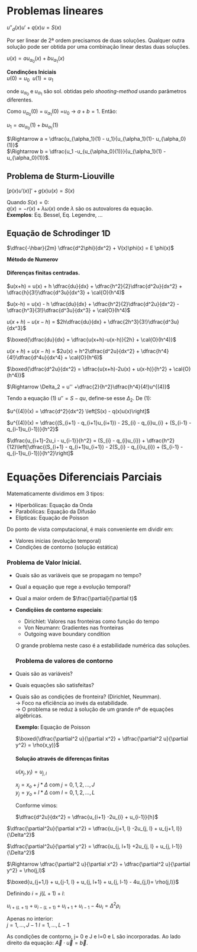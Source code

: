 # Problemas lineares

$u'' _ d(x) u' + q(x)u = S(x)$  

Por ser linear de 2ª ordem precisamos de duas soluções. Qualquer outra solução pode ser obtida por uma combinação linear destas duas soluções.  

$u(x) = a u_{\alpha_0}(x) + b u_{\alpha_1}(x)$  

**Condinções Iniciais**  
$u(0) = u_0 \ \ u(1)= u_1$  

onde $u_{\alpha_0}$ e $u_{\alpha_1}$ são sol. obtidas pelo *shooting-method* usando parâmetros diferentes.  

Como $u_{\alpha_0}(0)$ = $u_{\alpha_1}(0)$ =$u_0$ $\rightarrow$ $a + b = 1$. Então:  

$u_1 = au_{\alpha_0}(1) + bu_{\alpha_1}(1)$  

$\Rightarrow a = \dfrac{u_{\alpha_1}(1) - u_1}{u_{\alpha_1}(1)- u_{\alpha_0}(1)}$  
$\Rightarrow b = \dfrac{u_1 -u_{u_{\alpha_0}(1)}}{u_{\alpha_1}(1) - u_{\alpha_0}(1)}$.  

## Problema de Sturm-Liouville  

$\left[p(x)u'(x)\right]' + g(x)u(x) = S(x)$  

Quando $S(x) = 0$:  
$q(x) = -r(x) + \lambda \omega(x)$ onde $\lambda$ são os autovalores da equação.  
**Exemplos**: Eq. Bessel, Eq. Legendre, ... 


## Equação de Schrodinger 1D   

$\dfrac{-\hbar}{2m} \dfrac{d^2\phi}{dx^2} + V(x)\phi(x) = E \phi(x)$  

**Método de Numerov**  
#### Diferenças finitas centradas.  

$u(x+h) = u(x) + h \dfrac{du}{dx} + \dfrac{h^2}{2}\dfrac{d^2u}{dx^2} + \dfrac{h}{3!}\dfrac{d^3u}{dx^3} + \cal{O}(h^4)$  

$u(x-h) = u(x) - h \dfrac{du}{dx} + \dfrac{h^2}{2}\dfrac{d^2u}{dx^2} - \dfrac{h^3}{3!}\dfrac{d^3u}{dx^3} + \cal{O}(h^4)$   

$u(x+h) - u(x-h)$ = $2h\dfrac{du}{dx} + \dfrac{2h^3}{3!}\dfrac{d^3u}{dx^3}$  

$\boxed{\dfrac{du}{dx} = \dfrac{u(x+h)-u(x-h)}{2h} + \cal{O}(h^4)}$  

$u(x+h) + u(x-h)$ = $2u(x) + h^2\dfrac{d^2u}{dx^2} + \dfrac{h^4}{4!}\dfrac{d^4u}{dx^4} + \cal{O}(h^6)$  

$\boxed{\dfrac{d^2u}{dx^2} = \dfrac{u(x+h)-2u(x) + u(x-h)}{h^2} + \cal{O}(h^4)}$  

$\Rightarrow \Delta_2 = u'' +\dfrac{2}{h^2}\dfrac{h^4}{4!}u^{(4)}$   

Tendo a equação (1) $u'' = S - qu$, define-se esse $\Delta_2$. De (1):  

$u^{(4)}(x) = \dfrac{d^2}{dx^2} \left[S(x) - q(x)u(x)\right]$  

$u^{(4)}(x) = \dfrac{(S_{i+1} - q_{i+1}u_{i+1}) - 2S_{i} - q_{i}u_{i} + (S_{i-1} - q_{i-1}u_{i-1})}{h^2}$  

$\dfrac{u_{i+1}-2u_i - u_{i-1}}{h^2} = (S_{i} - q_{i}u_{i})  + \dfrac{h^2}{12}\left[\dfrac{(S_{i+1} - q_{i+1}u_{i+1}) - 2(S_{i} - q_{i}u_{i}) + (S_{i-1} - q_{i-1}u_{i-1})}{h^2}\right]$  


# Equações Diferenciais Parciais  

Matematicamente dividimos em 3 tipos:  
- Hiperbólicas: Equação da Onda  
- Parabólicas: Equação da Difusão  
- Elípticas: Equação de Poisson  

Do ponto de vista computacional, é mais conveniente em dividir em:  
- Valores inicias (evolução temporal)  
- Condições de contorno (solução estática)   
  
### Problema de Valor Inicial.  
- Quais  são as variáveis que se propagam no tempo?  
- Qual a equação que rege a evolução temporal?  
- Qual a maior ordem de $\frac{\partial}{\partial t}$  
- **Condiçõies de contorno especiais**:  
  - Dirichlet: Valores nas fronteiras como função do tempo  
  - Von Neumann: Gradientes nas fronteiras
  - Outgoing wave boundary condition  
  
  O grande problema neste caso é a estabilidade numérica das soluções.  

  ### Problema de valores de contorno  
- Quais são as variáveis? 
- Quais equações são satisfeitas?
- Quais são as condições de fronteira? (Dirichlet, Neumman).  
  $\rightarrow$ Foco na eficiência ao invés da estabilidade.  
  $\rightarrow$ O problema se reduz à solução de um grande nº de equações algébricas.  

  **Exemplo:** Equação de Poisson  

  $\boxed{\dfrac{\partial^2 u}{\partial x^2} + \dfrac{\partial^2 u}{\partial y^2} = \rho(x,y)}$  

  #### Solução através de diferenças finitas  
  $u(x_j, y_l) = u_{j,l}$  

  $x_j =x_o + j*\Delta$ com $j = 0,1,2,..., J$  
  $y_j =y_o + l*\Delta$ com $l = 0,1,2,..., L$  

  Conforme vimos:  

  $\dfrac{d^2u}{dx^2} = \dfrac{u_{i+1} -2u_{i} + u_{i-1}}{h}$  

$\dfrac{\partial^2u}{\partial x^2} = \dfrac{u_{j+1, l} -2u_{j, l} + u_{j+1, l}}{\Delta^2}$

$\dfrac{\partial^2u}{\partial y^2} = \dfrac{u_{j, l+1} +2u_{j, l} + u_{j, l-1}}{\Delta^2}$  

$\Rightarrow  \dfrac{\partial^2 u}{\partial x^2} + \dfrac{\partial^2 u}{\partial y^2} = \rho(j,l)$  

$\boxed{u_{j+1,l} + u_{j-1, l} + u_{j, l+1} + u_{j, l-1} - 4u_{j,l}= \rho(j,l)}$


Definindo $i = j(L+1) + l$:  

$u_{i+(L+1)} + u_{i-(L+1)} + u_{i+1} + u_{i-1} - 4u_i = \Delta^2 \rho_i$  

Apenas no interior:  
        $j = 1, ..., J-1$
        $l = 1, ..., L-1$  
    
As condições de contorno, j= 0 e J e l=0 e L são incorporadas. Ao lado direito da equação: $\vec{A} \cdot \vec{u} = \vec{b}$.



